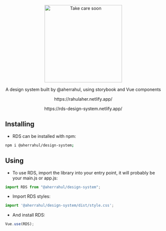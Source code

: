 <p align="center">
  <a href="https://rahulaher.netlify.app">
    <img src="https://rahulaher.netlify.app/img/logo/glyph-black-colored.svg" alt="Take care soon" width="250" />
  </a>
</p>

<div align="center">
  <p align="center">A design system built by @aherrahul, using storybook and Vue components</p>
  <p align="center">https://rahulaher.netlify.app/</p>
  <p align="center">https://rds-design-system.netlify.app/</p>
</div>

## Installing

- RDS can be installed with npm:

```bash
npm i @aherrahul/design-system;
```

## Using

- To use RDS, import the library into your entry point, it will probably be your main.js or app.js:

```js
import RDS from "@aherrahul/design-system";
```

- Import RDS styles:
```js
import '@aherrahul/design-system/dist/style.css';
```

- And install RDS:

```js
Vue.use(RDS);
```
